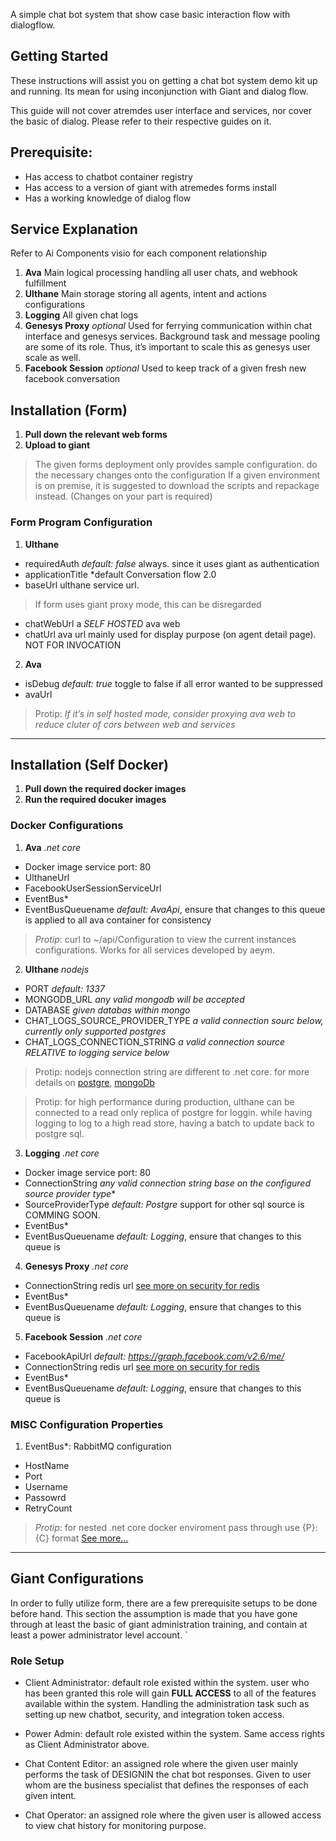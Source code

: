 <!-- # Chatbot demo kit -->
A simple chat bot system that show case basic interaction flow with dialogflow.

## Getting Started
These instructions will assist you on getting a chat bot system demo kit up and running.
Its mean for using inconjunction with Giant and dialog flow.

This guide will not cover atremdes user interface and services, nor cover the basic of 
dialog. Please refer to their respective guides on it.

## Prerequisite:
- Has access to chatbot container registry
- Has access to a version of giant with atremedes forms install
- Has a working knowledge of dialog flow

## Service Explanation
Refer to Ai Components visio for each component relationship
1. **Ava** Main logical processing handling all user chats, and webhook fulfillment
2. **Ulthane** Main storage storing all agents, intent and actions configurations
3. **Logging** All given chat logs
4. **Genesys Proxy** *optional* Used for ferrying communication within chat interface and genesys services. Background task and message pooling are some of its role. Thus, it’s important to scale this as genesys user scale as well.
5. **Facebook Session** *optional* Used to keep track of a given fresh new facebook conversation

## Installation (Form)
1. **Pull down the relevant web forms**
2. **Upload to giant**
> The given forms deployment only provides sample configuration. do the necessary changes onto the configuration
> If a given environment is on premise, it is suggested to download the scripts and repackage instead. (Changes on your part is required) 

### Form Program Configuration
1. **Ulthane**
- requiredAuth *default: false* always. since it uses giant as authentication
- applicationTitle *default Conversation flow 2.0
- baseUrl ulthane service url. 
> If form uses giant proxy mode, this can be disregarded
- chatWebUrl a *SELF HOSTED* ava web
- chatUrl ava url mainly used for display purpose (on agent detail page). NOT FOR INVOCATION

2. **Ava**
- isDebug *default: true* toggle to false if all error wanted to be suppressed
- avaUrl 
> Protip: *If it’s in self hosted mode, consider proxying ava web to reduce cluter of cors between web and services*

---

## Installation (Self Docker)
1. **Pull down the required docker images**
2. **Run the required docuker images**

### Docker Configurations
1. **Ava** *.net core*
- Docker image service port: 80
- UlthaneUrl
- FacebookUserSessionServiceUrl
- EventBus* 
- EventBusQueuename *default: AvaApi*, ensure that changes to this queue is applied to all ava container for consistency 
> *Protip*: curl to ~/api/Configuration to view the current instances configurations. Works for all services developed by aeym.

2. **Ulthane** *nodejs*
- PORT *default: 1337*
- MONGODB_URL *any valid mongodb will be accepted*
- DATABASE *given databas within mongo*
- CHAT_LOGS_SOURCE_PROVIDER_TYPE *a valid connection sourc below, currently only supported postgres*
- CHAT_LOGS_CONNECTION_STRING *a valid connection source RELATIVE to logging service below*

>Protip: nodejs connection string are different to .net core. 
for more details on [postgre](https://node-postgres.com/features/connecting#connection-uri), [mongoDb](https://mongodb.github.io/node-mongodb-native/api-generated/mongoclient.html)

>Protip: for high performance during production, ulthane can be connected to a read only replica of postgre for loggin. while having logging to log to a high read store, having a batch to update back to postgre sql.

3. **Logging** *.net core*
- Docker image service port: 80
- ConnectionString *any valid connection string base on the configured source provider type**
- SourceProviderType *default: Postgre* support for other sql source is COMMING SOON.
- EventBus* 
- EventBusQueuename *default: Logging*, ensure that changes to this queue is 

4. **Genesys Proxy** *.net core*
- ConnectionString redis url [see more on security for redis](https://redis.io/topics/security)
- EventBus* 
- EventBusQueuename *default: Logging*, ensure that changes to this queue is 

5. **Facebook Session** *.net core*
- FacebookApiUrl *default: https://graph.facebook.com/v2.6/me/*
- ConnectionString redis url [see more on security for redis](https://redis.io/topics/security)
- EventBus* 
- EventBusQueuename *default: Logging*, ensure that changes to this queue is 

### MISC Configuration Properties
1. EventBus*: RabbitMQ configuration
- HostName
- Port
- Username
- Passowrd
- RetryCount
> *Protip*: for nested .net core docker enviroment pass through use {P}:{C} format [See more...](https://www.scottbrady91.com/Docker/ASPNET-Core-and-Docker-Environment-Variables)

---

## Giant Configurations

In order to fully utilize form, there are a few prerequisite setups to be done before hand. This section the assumption is made that you have gone through at least the basic of giant administration training, and contain at least a power administrator level account.
`
### Role Setup
- Client Administrator: default role existed within the system. user who has been granted this role will gain **FULL ACCESS** to all of the features available within the system. Handling the administration task such as setting up new chatbot, security, and integration token access.
- Power Admin: default role existed within the system. Same access rights as Client Administrator above. 
- Chat Content Editor: an assigned role where the given user mainly performs the task of DESIGNIN the chat bot responses. Given to user whom are the business specialist that defines the responses of each given intent.

- Chat Operator: an assigned role where the given user is allowed access to view chat history for monitoring purpose.





